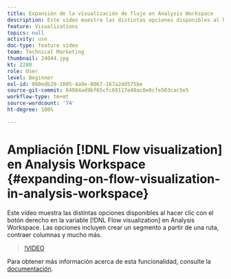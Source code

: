 ```yaml
---
title: Expansión de la visualización de flujo en Analysis Workspace
description: Este vídeo muestra las distintas opciones disponibles al hacer clic con el botón derecho en la visualización de Flujo en Analysis Workspace. Las opciones incluyen crear un segmento a partir de una ruta, contraer columnas y mucho más.
feature: Visualizations
topics: null
activity: use
doc-type: feature video
team: Technical Marketing
thumbnail: 24044.jpg
kt: 2280
role: User
level: Beginner
exl-id: 080edb20-1005-4a9e-8067-167a2dd575be
source-git-commit: 84984ad9bf65cfc69117e40ac0e0cfe503cac5e5
workflow-type: tm+mt
source-wordcount: '74'
ht-degree: 100%

---
```


# Ampliación [!DNL Flow visualization] en Analysis Workspace {#expanding-on-flow-visualization-in-analysis-workspace}

Este vídeo muestra las distintas opciones disponibles al hacer clic con el botón derecho en la variable [!DNL Flow visualization] en Analysis Workspace. Las opciones incluyen crear un segmento a partir de una ruta, contraer columnas y mucho más.

>[!VIDEO](https://video.tv.adobe.com/v/328102/?quality=12&learn=on&captions=spa)

Para obtener más información acerca de esta funcionalidad, consulte la [documentación](https://experienceleague.adobe.com/docs/analytics/analyze/analysis-workspace/visualizations/flow/flow.html?lang=es#analysis-workspace).

